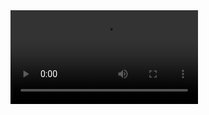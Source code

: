 <video controls="controls">
  <source type="video/mp4" src="liquid.mp4"></source>
  <p>Your browser does not support the video element.</p>
</video>
